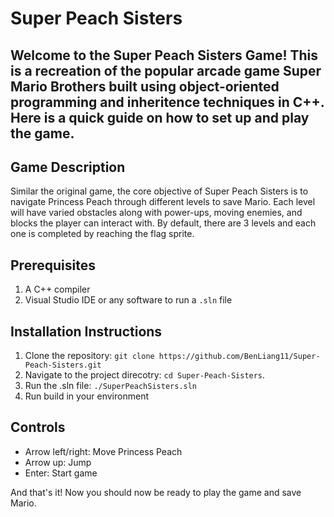# Super Peach Sisters

Welcome to the Super Peach Sisters Game! This is a recreation of the popular arcade game Super Mario Brothers built using object-oriented programming and inheritence techniques in C++. Here is a quick guide on how to set up and play the game.
---

## Game Description

Similar the original game, the core objective of Super Peach Sisters is to navigate Princess Peach through different levels to save Mario. Each level will have varied obstacles along with power-ups, moving enemies, and blocks the player can interact with. By default, there are 3 levels and each one is completed by reaching the flag sprite.

## Prerequisites

1. A C++ compiler
2. Visual Studio IDE or any software to run a `.sln` file

## Installation Instructions

1. Clone the repository: `git clone https://github.com/BenLiang11/Super-Peach-Sisters.git`
2. Navigate to the project direcotry: `cd Super-Peach-Sisters`.
3. Run the .sln file: `./SuperPeachSisters.sln`
4. Run build in your environment


## Controls

- Arrow left/right: Move Princess Peach
- Arrow up: Jump
- Enter: Start game

And that's it! Now you should now be ready to play the game and save Mario.